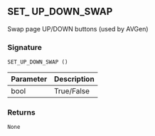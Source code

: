 ## SET\_ UP\_DOWN\_SWAP

Swap page UP/DOWN buttons (used by AVGen)


### Signature

`SET_UP_DOWN_SWAP ()`


| Parameter | Description |
| --- | --- |
| bool | True/False |


### Returns

`None`